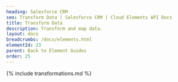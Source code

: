 ```yaml
---
heading: Salesforce CRM
seo: Transform Data | Salesforce CRM | Cloud Elements API Docs
title: Transform Data
description: Transform and map data.
layout: docs
breadcrumbs: /docs/elements.html
elementId: 23
parent: Back to Element Guides
order: 25
---
```


{% include transformations.md %}
